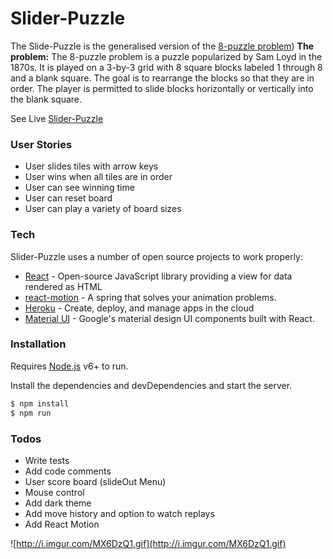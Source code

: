 # Slider-Puzzle
The Slide-Puzzle is the generalised version of the [8-puzzle problem](https://en.wikipedia.org/wiki/15_puzzle))
**The problem:** The 8-puzzle problem is a puzzle popularized by Sam Loyd in the 1870s. It is played on a 3-by-3 grid with 8 square blocks labeled 1 through 8 and a blank square. The goal is to rearrange the blocks so that they are in order. The player is permitted to slide blocks horizontally or vertically into the blank square.


See Live [Slider-Puzzle](https://slider-puzzle.herokuapp.com/)

### User Stories
- User slides tiles with arrow keys
- User wins when all tiles are in order
- User can see winning time
- User can reset board
- User can play a variety of board sizes



### Tech

Slider-Puzzle uses a number of open source projects to work properly:

* [React](https://facebook.github.io/react/docs/getting-started.html) - Open-source JavaScript library providing a view for data rendered as HTML
* [react-motion](https://github.com/chenglou/react-motion) - A spring that solves your animation problems.
* [Heroku](https://devcenter.heroku.com/categories/reference) - Create, deploy, and manage apps in the cloud
* [Material UI](http://www.material-ui.com/) - Google's material design UI components built with React.

### Installation

Requires [Node.js](https://nodejs.org/) v6+ to run.

Install the dependencies and devDependencies and start the server.

```sh
$ npm install
$ npm run
```

### Todos
 - Write tests
 - Add code comments
 - User score board (slideOut Menu)
 - Mouse control
 - Add dark theme
 - Add move history and option to watch replays
 - Add React Motion

 ![http://i.imgur.com/MX6DzQ1.gif](http://i.imgur.com/MX6DzQ1.gif)
